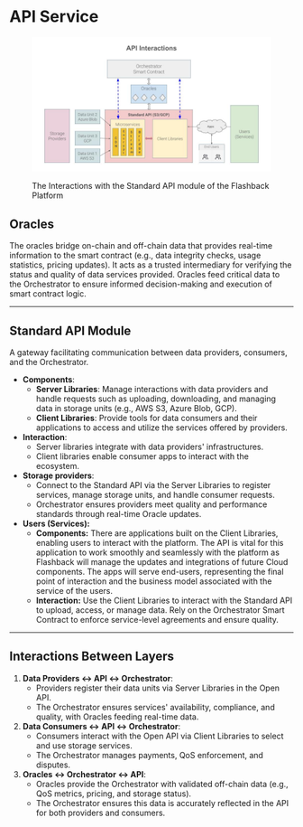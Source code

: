 # API Service

<figure><img src="../../.gitbook/assets/Flashback Ecosystem Diagrams (3).jpg" alt=""><figcaption><p>The Interactions with the Standard API module of the Flashback Platform</p></figcaption></figure>

## **Oracles**

The oracles bridge on-chain and off-chain data that provides real-time information to the smart contract (e.g., data integrity checks, usage statistics, pricing updates). It acts as a trusted intermediary for verifying the status and quality of data services provided. Oracles feed critical data to the Orchestrator to ensure informed decision-making and execution of smart contract logic.

***

## **Standard API Module**

A gateway facilitating communication between data providers, consumers, and the Orchestrator.

* **Components**:
  * **Server Libraries**: Manage interactions with data providers and handle requests such as uploading, downloading, and managing data in storage units (e.g., AWS S3, Azure Blob, GCP).
  * **Client Libraries**: Provide tools for data consumers and their applications to access and utilize the services offered by providers.
* **Interaction**:
  * Server libraries integrate with data providers' infrastructures.
  * Client libraries enable consumer apps to interact with the ecosystem.
* **Storage providers**:
  * Connect to the Standard API via the Server Libraries to register services, manage storage units, and handle consumer requests.
  * Orchestrator ensures providers meet quality and performance standards through real-time Oracle updates.
* **Users (Services):**
  * **Components:**  There are applications built on the Client Libraries, enabling users to interact with the platform. The API is vital for this application to work smoothly and seamlessly with the platform as Flashback will manage the updates and integrations of future Cloud components. The apps will serve end-users, representing the final point of interaction and the business model associated with the service of the users.
  * **Interaction:** Use the Client Libraries to interact with the Standard API to upload, access, or manage data. Rely on the Orchestrator Smart Contract to enforce service-level agreements and ensure quality.

***

## **Interactions Between Layers**

1. **Data Providers ↔ API ↔ Orchestrator**:
   * Providers register their data units via Server Libraries in the Open API.
   * The Orchestrator ensures services' availability, compliance, and quality, with Oracles feeding real-time data.
2. **Data Consumers ↔ API ↔ Orchestrator**:
   * Consumers interact with the Open API via Client Libraries to select and use storage services.
   * The Orchestrator manages payments, QoS enforcement, and disputes.
3. **Oracles ↔ Orchestrator ↔ API**:
   * Oracles provide the Orchestrator with validated off-chain data (e.g., QoS metrics, pricing, and storage status).
   * The Orchestrator ensures this data is accurately reflected in the API for both providers and consumers.
